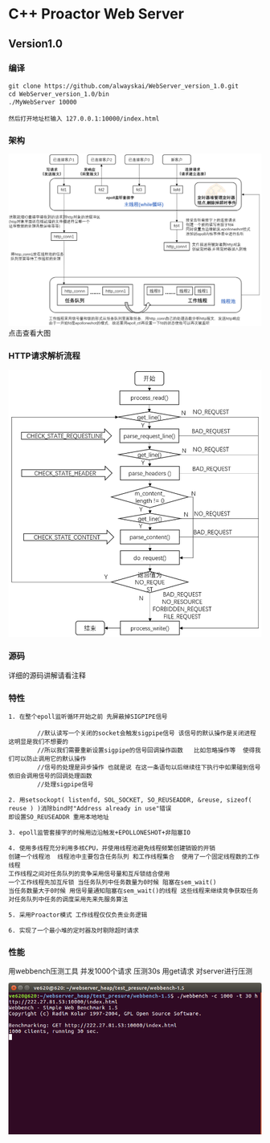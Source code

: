 # C++ Proactor Web Server
## Version1.0
### 编译
```shell
git clone https://github.com/alwayskai/WebServer_version_1.0.git
cd WebServer_version_1.0/bin
./MyWebServer 10000

然后打开地址栏输入 127.0.0.1:10000/index.html
```
### 架构

![image-20220104221517054](README.assets/image-20220104221517054.png)
点击查看大图

 ### HTTP请求解析流程

![image-20220104221900957](README.assets/image-20220104221900957.png)

### 源码
详细的源码讲解请看注释


### 特性

```
1. 在整个epoll监听循环开始之前 先屏蔽掉SIGPIPE信号

		//默认读写一个关闭的socket会触发sigpipe信号 该信号的默认操作是关闭进程 这明显是我们不想要的
        //所以我们需要重新设置sigpipe的信号回调操作函数   比如忽略操作等  使得我们可以防止调用它的默认操作 
        //信号的处理是异步操作 也就是说 在这一条语句以后继续往下执行中如果碰到信号依旧会调用信号的回调处理函数
		//处理sigpipe信号
```

```
2. 用setsockopt( listenfd, SOL_SOCKET, SO_REUSEADDR, &reuse, sizeof( reuse ) )消除bind时"Address already in use"错误
即设置SO_REUSEADDR 重用本地地址
```

```
3. epoll监管套接字的时候用边沿触发+EPOLLONESHOT+非阻塞IO
```

```
4. 使用多线程充分利用多核CPU，并使用线程池避免线程频繁创建销毁的开销
创建一个线程池  线程池中主要包含任务队列 和工作线程集合  使用了一个固定线程数的工作线程
工作线程之间对任务队列的竞争采用信号量和互斥锁结合使用
一个工作线程先加互斥锁 当任务队列中任务数量为0时候 阻塞在sem_wait()
当任务数量大于0时候 用信号量通知阻塞在sem_wait()的线程 这些线程来继续竞争获取任务
对任务队列中任务的调度采用先来先服务算法
```
```
5. 采用Proactor模式 工作线程仅仅负责业务逻辑
```

```
6. 实现了一个最小堆的定时器及时剔除超时请求
```
### 性能
用webbench压测工具
并发1000个请求 压测30s 用get请求 对server进行压测

![image-20220103225205991](README.assets/image-20220103225205991.png)
